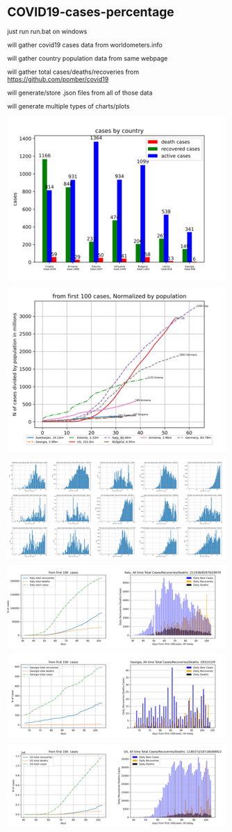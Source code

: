 # COVID19-cases-percentage

just run run.bat on windows

will gather covid19 cases data from worldometers.info

will gather country population data from same webpage

will gather total cases/deaths/recoveries from https://github.com/pomber/covid19

will generate/store .json files from all of those data

will generate multiple types of charts/plots


![analyze1.py](https://raw.githubusercontent.com/tsotnep/COVID19-cases-percentage/68c5d83e1a216f774c64d05d225ea4d6ffb8e992/img1_Inf_Dead_Recov.png)

![analyze4.py](https://raw.githubusercontent.com/tsotnep/COVID19-cases-percentage/68c5d83e1a216f774c64d05d225ea4d6ffb8e992/img4_cases_N_Azerbaijan-Georgia-Estonia-US-Italy-Bulgaria-Armenia-Germany.png)


![analyze5.py and merge.py](https://raw.githubusercontent.com/tsotnep/COVID19-cases-percentage/68c5d83e1a216f774c64d05d225ea4d6ffb8e992/img5_daily_cases_Merged.png)


![analyze9,10.py and merge2.py](https://raw.githubusercontent.com/tsotnep/COVID19-cases-percentage/f53ff0b3303ac469042405b7473f3ca0427922ed/generated/imgs%205.5.2020/img910_total_dailyItaly.png)


![analyze9,10.py and merge2.py](https://raw.githubusercontent.com/tsotnep/COVID19-cases-percentage/f53ff0b3303ac469042405b7473f3ca0427922ed/generated/imgs%205.5.2020/img910_total_dailyGeorgia.png)

![analyze9,10.py and merge2.py](https://raw.githubusercontent.com/tsotnep/COVID19-cases-percentage/f53ff0b3303ac469042405b7473f3ca0427922ed/generated/imgs%205.5.2020/img910_total_dailyUS.png)